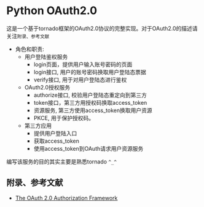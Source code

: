 # Python OAuth2.0
这是一个基于tornado框架的OAuth2.0协议的完整实现。对于OAuth2.0的描述请关注`附录、参考文献`

* 角色和职责:
    * 用户登陆鉴权服务
        * login页面，提供用户输入账号密码的页面
        * login接口, 用户的账号密码换取用户登陆态票据
        * verify接口, 用于对用户登陆态进行鉴权
    * OAuth2.0授权服务
        * authorize接口, 校验用户登陆态重定向到第三方
        * token接口，第三方用授权码换取access_token
        * 资源服务, 第三方使用access_token换取用户资源
        * PKCE, 用于保护授权码。
    * 第三方应用
        * 提供用户登陆入口
        * 获取access_token
        * 使用access_token到OAuth请求用户资源服务

编写该服务的目的其实主要是熟悉tornado `^_^`


## 附录、参考文献
* [The OAuth 2.0 Authorization Framework](https://tools.ietf.org/html/rfc6749)
